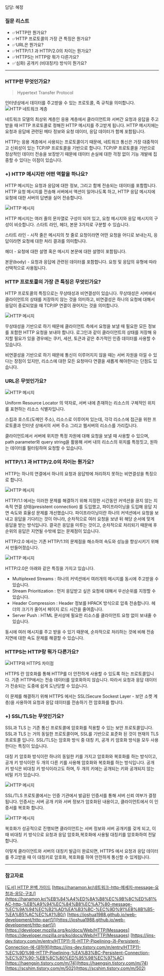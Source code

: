 담당: 혜정

### 질문 리스트

- ✅HTTP란 뭔가요?
- ✅HTTP 프로토콜의 가장 큰 특징은 뭔가요?
- ✅URL은 뭔가요?
- ✅HTTP/1.1 과 HTTP/2.0의 차이는 뭔가요?
- ✅HTTPS는 HTTP랑 뭐가 다른가요?
- ✅심화) 공개키 (비대칭키) 방식이 뭔가요?

---

### HTTP란 무엇인가요?

> Hypertext Transfer Protocol

인터넷상에서 데이터를 주고받을 수 있는 프로토콜, 즉 규칙을 의미합니다.
![HTTP 네트워크 계층](https://t1.daumcdn.net/cfile/tistory/2137653E5816076413)

네트워크 모델의 최상위 계층인 응용 계층에서 클라이언트와 서버간 요청과 응답을 주고받을 때 HTTP 프로토콜로 정해진 HTTP 메시지를 주고받게 됩니다. HTTP 메시지에는 요청과 응답에 관련된 메타 정보와 요청 데이터, 응답 데이터가 함께 포함됩니다.

HTTP는 응용 계층에서 사용되는 프로토콜이기 때문에, 네트워크 통신은 가장 대중적이고 신뢰성이 있는 TCP/IP 프로토콜을 기반으로 합니다. TCP/IP 프로토콜을 기반으로 정상적인 데이터 전송을 보장받기 때문에 데이터 손실에 대한 걱정 없이 기능 개발에 집중할 수 있다는 이점이 있습니다.

### +) HTTP 메시지란 어떤 역할을 하나요?

HTTP 메시지는 요청과 응답에 대한 정보, 그리고 함께 전송되는 데이터를 포함합니다. HTTP 요청 메시지를 전송해 서버에서 액션이 일어나도록 하고, HTTP 응답 메시지에 요청에 대한 서버의 답변을 실어 전송합니다.

![HTTP 메시지](https://t1.daumcdn.net/cfile/tistory/21282E3B554A0A1B2C)

HTTP 메시지는 여러 줄의 문자열로 구성이 되어 있고, 요청 메시지와 응답 메시지의 구성이 비슷합니다. 스타트 라인, 헤더, 본문 3가지로 구분할 수 있습니다.

스타트 라인 - 시작 줄은 메시지의 첫 줄로 요청이라면 어떤 요청을 어디로 보내는지, 응답이라면 요청에 대한 처리 결과를 의미합니다.

헤더 - 요청에 대한 설명 혹은 메시지 본문에 대한 설명이 포함됩니다.

본문(body) - 요청과 응답에 관련된 데이터를 포함합니다. 요청 및 응답의 유형에 따라 선택적으로 사용됩니다.

### HTTP 프로토콜의 가장 큰 특징은 무엇인가요?

HTTP 프로토콜의 특징으로는 무상태성과 비연결성이 있습니다. 무상태성은 서버에서 클라이언트의 상태를 저장하지 않는 것을 의미하고, 비연결성은 하나의 요청에 대해서 응답이 종료되었을 때 TCP/IP 연결이 끊어지는 것을 의미합니다.

![HTTP 메시지](https://i0.wp.com/hanamon.kr/wp-content/uploads/2021/09/HTTP-%E1%84%86%E1%85%AE%E1%84%89%E1%85%A1%E1%86%BC%E1%84%90%E1%85%A2%E1%84%89%E1%85%A5%E1%86%BC.png?w=689&ssl=1)

무상태성을 기반으로 하기 때문에 클라이언트 측에서 요청을 보낼 때 필요한 모든 정보를 포함한 HTTP 요청을 보내야 합니다. 로그인과 같이 클라이언트의 상태를 저장해 유지할 필요가 있을 경우에는 쿠키, 세션, 토큰과 같은 추가적인 인증 데이터를 사용할 수 있습니다.

비연결성을 기반으로 하기 때문에 통신이 이루어지지 않을 때는 서버 자원을 아낄 수 있다는 장점이 있지만, 리소스에 대한 모든 요청마다 연결을 새롭게 해야한다는 단점도 있습니다.

### URL은 무엇인가요?

![HTTP 메시지](https://www.beusable.net/blog/wp-content/uploads/2021/02/image-6.png)

Uniform Resource Locator 의 약자로, 서버 내에 존재하는 리소스의 구체적인 위치를 표현하는 리소스 식별자입니다.

스킴과 호스트(도메인 주소), 리소스로 이루어져 있는데, 각각 리소스에 접근을 위한 프로토콜과 인터넷 상에서의 서버 주소 그리고 웹서버의 리소스를 가리킵니다.

클라이언트에서 서버에 위치한 특정 자원에 대해 요청을 보낼 때 사용할 수 있으며, path parameter와 query string을 활용해 서버 내의 리소스의 위치를 특정짓고, 원하는 데이터를 필터링하여 요청할 수 있습니다.

### HTTP/1.1 과 HTTP/2.0의 차이는 뭔가요?

HTTP는 하나의 연결에서 하나의 요청과 응답밖에 처리하지 못하는 비연결성을 특징으로 합니다.

![HTTP 메시지](https://blog.kakaocdn.net/dn/bpdV4n/btrub9VkLO4/2UHDW7xWK6x9RIKKorkkQ0/img.png)

HTTP/1.1 에서는 이러한 문제를 해결하기 위해 지정한 시간동안 커넥션을 끊지 않는 지속적 연결 상태(presistent connection) 를 도입했고, 파이프라이닝을 도입해 응답 지연 속도와 효율성 문제를 개선했습니다. 파이프라이닝이란 하나의 커넥션에서 요청을 보내고 응답을 기다리는 것이 아니라, 순차적으로 여러 요청을 보낸 뒤 해당 순서에 맞게 응답을 받는 방식입니다.
결국은 응답을 미루는 것이고, 순차적으로 처리되기 때문에 후순위의 응답은 지연될 수밖에 없는 문제점이 있습니다.

HTTP/2.0 에서는 기존 HTTP/1.1의 문제점을 해소하여 속도와 성능을 향상시키기 위해서 만들어졌습니다.

![HTTP 메시지](https://miro.medium.com/max/720/1*rf2AnDQyHfGO_ThYfb-hWA.png)

HTTP/2.0은 아래와 같은 특징을 가지고 있습니다.

- Multiplexed Streams : 하나의 커넥션에서 여러개의 메시지를 동시에 주고받을 수 있습니다.
- Stream Prioritization : 먼저 응답받고 싶은 요청에 대해서 우선순위를 지정할 수 있습니다.
- Header Compression : Header 정보를 HPACK 방식으로 압축 전송합니다. 헤더의 크기가 줄어서 페이지 로드 시간을 줄여줍니다.
- Server Push : HTML 문서상에 필요한 리소스를 클라이언트 요청 없이 보내줄 수 있습니다.

동시에 여러 메시지를 주고 받을 수 있기 때문에, 순차적으로 처리하는 것에 비해 전송 지연에 대한 속도 문제를 해결할 수 있습니다.

### HTTPS는 HTTP랑 뭐가 다른가요?

![HTTP와 HTTPS 차이점](https://joongbu.raonctf.com/static/essential/images/protocol/ssl_tls_01.jpg)

HTTPS 란 암호화를 통해 HTTP를 더 안전하게 사용할 수 있도록 하는 프로토콜입니다. 기존 HTTP에서는 전송 데이터를 암호화하지 않습니다. 따라서 요청과 응답 데이터가 전송되는 도중에 쉽게 도난당할 수 있습니다.

이 문제를 해결하기 위해 HTTPS 에서는 SSL(Secure Sockest Layer - 보안 소켓 계층)을 사용하여 요청과 응답 데이터를 전송하기 전 암호화를 합니다.

### +) SSL/TLS는 무엇인가요?

SSL과 TLS 는 기존 통신 프로토콜에 암호화를 적용할 수 있는 보안 프로토콜입니다. SSL과 TLS 는 거의 동일한 프로토콜이며, SSL를 기반으로 표준화 된 것이 현재의 TLS 프로토콜 입니다.
SSL/TLS는 암호화 방식 중 대칭 키, 공개 키 암호화 방식을 모두 사용한다는 특징이 있습니다.

대칭 키 암호화 방식이란 하나의 동일한 키를 가지고 암호화와 복호화를 하는 방식이고, 공개 키 방식이란 두 개의 다른 키를 사용해 암호화와 복호화를 하는 방식입니다. 공개 키 방식은 비대칭 키 방식이라고도 하며, 두 개의 키에는 공개되는 키와 공개되지 않는 비밀 키가 있습니다.

![HTTP 메시지](https://devwhkang.gatsbyjs.io/static/f1b5cb1c3ea0cd98b3fbed37b0e42f09/dc9b9/public-key-send.webp)

SSL/TLS 프로토콜에서는 인증 기관에서 발급된 인증서를 통해 서버 신뢰 여부가 결정됩니다. 인증서는 서버 공개 키와 서버 정보가 암호화된 내용이고, 클라이언트에서 이 인증서를 복호화 합니다.

![HTTP 메시지](https://devwhkang.gatsbyjs.io/static/fc205b16f24e887c673368324139ad0c/dc9b9/symmetric-key-share.webp)

복호화가 성공적으로 진행되면 클라이언트는 서버 정보와 서버 공개키를 갖게 되고, 이 때 비대칭 키 방식으로 요청과 응답 암호화,복호화에 사용될 대칭키를 암호화하여 전달합니다.

이렇게 클라이언트와 서버의 대칭키 발급이 완료되면, HTTPS 에서 요청과 응답 데이터를 주고받을 때 이 대칭키로 암호화, 복호화를 하여 안전하게 통신할 수 있게됩니다.

---

### 참고자료

[[도서] HTTP 완벽 가이드](http://www.yes24.com/Product/Goods/15381085)
[https://hanamon.kr/네트워크-http-메세지-message-요청과-응답-구조/](https://hanamon.kr/%EB%84%A4%ED%8A%B8%EC%9B%8C%ED%81%AC-http-%EB%A9%94%EC%84%B8%EC%A7%80-message-%EC%9A%94%EC%B2%AD%EA%B3%BC-%EC%9D%91%EB%8B%B5-%EA%B5%AC%EC%A1%B0/)
[https://joshua1988.github.io/web-development/http-part1/](https://joshua1988.github.io/web-development/http-part1/)
[https://developer.mozilla.org/ko/docs/Web/HTTP/Messages](https://developer.mozilla.org/ko/docs/Web/HTTP/Messages)
[https://jins-dev.tistory.com/m/entry/HTTP11-의-HTTP-Pipelining-과-Persistent-Connection-에-대하여](https://jins-dev.tistory.com/m/entry/HTTP11-%EC%9D%98-HTTP-Pipelining-%EA%B3%BC-Persistent-Connection-%EC%97%90-%EB%8C%80%ED%95%98%EC%97%AC)
[https://haengsin.tistory.com/m/74](https://haengsin.tistory.com/m/74)
[https://scshim.tistory.com/m/502](https://scshim.tistory.com/m/502)
